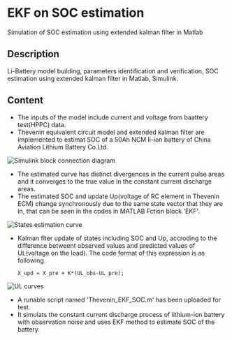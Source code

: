 # EKF on SOC estimation

Simulation of SOC estimation using extended kalman filter in Matlab 

## Description

Li-Battery model building, parameters identification and verification, SOC estimation using extended kalman filter in Matlab, Simulink.

## Content
* The inputs of the model include current and voltage from baattery test(HPPC) data.
* Thevenin equivalent circuit model and extended kalman filter are implemented to estimat SOC of a 50Ah NCM li-ion battery of China Aviation Lithium Battery Co.Ltd.

![Simulink block connection diagram](https://github.com/AlterWL/EKF-on-SOC-Estimation/blob/master/simulink.png)

* The estimated curve has distinct divergences in the current pulse areas and it converges to the true value in the constant current discharge areas. 
* The estimated SOC and update Up(voltage of RC element in Thevenin ECM) change synchronously due to the same state vector that they are in, that can be seen in the codes in MATLAB Fction block 'EKF'.

![States estimation curve](https://github.com/AlterWL/EKF-on-SOC-Estimation/blob/master/Output%20States.png)

* Kalman flter update of states including SOC and Up, accroding to the difference betweent observed values and predicted values of UL(voltage on the load). The code format of this expression is as following.

	`X_upd = X_pre + K*(UL_obs-UL_pre);`

![UL curves](https://github.com/AlterWL/EKF-on-SOC-Estimation/blob/master/UL.png)

* A runable script named 'Thevenin_EKF_SOC.m' has been uploaded for test. 
* It simulats the constant current discharge process of lithium-ion battery with observation noise and uses EKF method to estimate SOC of the battery.
